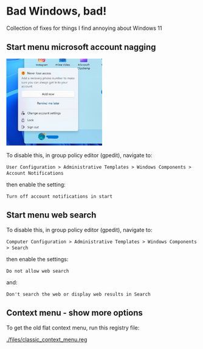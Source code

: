 # Bad Windows, bad!
Collection of fixes for things I find annoying about Windows 11

## Start menu microsoft account nagging

<img src="./screens/accountnag.jpg" width="50%" height="50%">

To disable this, in group policy editor (gpedit), navigate to:

    User Configuration > Administrative Templates > Windows Components > Account Notifications

then enable the setting:

    Turn off account notifications in start
    
## Start menu web search
To disable this, in group policy editor (gpedit), navigate to:

    Computer Configuration > Administrative Templates > Windows Components > Search

then enable the settings:

    Do not allow web search

and:

    Don't search the web or display web results in Search
    
## Context menu - show more options
To get the old flat context menu, run this registry file:

[./files/classic_context_menu.reg](./files/classic_context_menu.reg)
